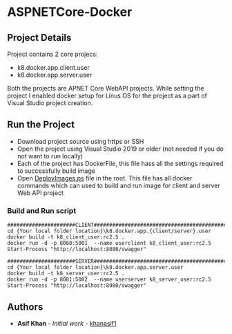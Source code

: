 # ASPNETCore-Docker

## Project Details
Project contains 2 core projecs:

* k8.docker.app.client.user
* k8.docker.app.server.user

Both the projects are APNET Core WebAPI projects. While setting the project I enabled docker setup for Linus OS for the project as a part of Visual Studio project creation.

## Run the Project
* Download project source using https or SSH
* Open the project using Visual Studio 2019 or older (not needed if you do not want to run locally)
* Each of the project has DockerFile, this file hass all the settings required to successfully build image
* Open [DeployImages.ps](https://github.com/khanasif1/ASPNETCore-Docker/blob/master/DeployImages.ps1) file in the root. This file has all docker commands which can used to build and run image for client and server Web API project

### Build and Run script
```
######################CLIENT################################################
cd {Your local folder location}\k8.docker.app.{client/server}.user
docker build -t k8_client_user:rc2.5 .
docker run -d -p 8080:5001  --name userclient k8_client_user:rc2.5
Start-Process "http://localhost:8080/swagger"

######################SERVER################################################
cd {Your local folder location}\k8.docker.app.server.user
docker build -t k8_server_user:rc2.5 .
docker run -d -p 8081:5002  --name userserver k8_server_user:rc2.5
Start-Process "http://localhost:8080/swagger"

```
## Authors

* **Asif Khan** - *Initial work* - [khanasif1](https://github.com/khanasif1)
